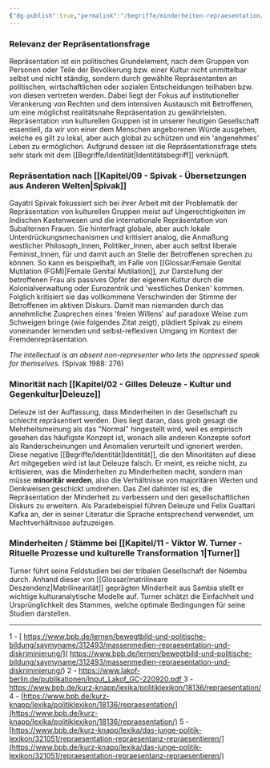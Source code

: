 ```yaml
---
{"dg-publish":true,"permalink":"/begriffe/minderheiten-repraesentation/","noteIcon":true}
---
```

 

### Relevanz der Repräsentationsfrage
Repräsentation ist ein politisches Grundelement, nach dem Gruppen von Personen oder Teile der Bevölkerung bzw. einer Kultur nicht unmittelbar selbst und nicht ständig, sondern durch gewählte Repräsentanten an politischen, wirtschaftlichen oder sozialen Entscheidungen teilhaben bzw. von diesen vertreten werden.
Dabei liegt der Fokus auf institutioneller Verankerung von Rechten und dem intensiven Austausch mit Betroffenen, um eine möglichst realitätsnahe Repräsentation zu gewährleisten.
Repräsentation von kulturellen Gruppen ist in unserer heutigen Gesellschaft essentiell, da wir von einer dem Menschen angeborenen Würde ausgehen, welche es gilt zu lokal, aber auch global zu schützen und ein 'angenehmes' Leben zu ermöglichen.
Aufgrund dessen ist die Repräsentationsfrage stets sehr stark mit dem [[Begriffe/Identität\|Identitätsbegriff]] verknüpft.


### Repräsentation nach [[Kapitel/09 - Spivak - Übersetzungen aus Anderen Welten\|Spivak]] 
Gayatri Spivak fokussiert sich bei ihrer Arbeit mit der Problematik der Repräsentation von kulturellen Gruppen meist auf Ungerechtigkeiten im Indischen Kastenwesen und die internationale Repräsentation von Subalternen Frauen.
Sie hinterfragt globale, aber auch lokale Unterdrückungsmechanismen und kritisiert analog, die Anmaßung westlicher Philosoph_Innen, Politiker_Innen, aber auch selbst liberale Feminist_Innen, für und damit auch an Stelle der Betroffenen sprechen zu können. So kann es beispielhaft, im Falle von [[Glossar/Female Genital Mutilation (FGM)\|Female Genital Mutilation]], zur Darstellung der betroffenen Frau als passives Opfer der eigenen Kultur durch die Kolonialverwaltung oder Eurozentrik und 'westliches Denken' kommen. Folglich kritisiert sie das vollkommene Verschwinden der Stimme der Betroffenen im aktiven Diskurs. 
Damit man niemanden durch das annehmliche Zusprechen eines 'freien Willens' auf paradoxe Weise zum Schweigen bringe (wie folgendes Zitat zeigt), plädiert Spivak zu einem voneinander lernenden und selbst-reflexiven Umgang im Kontext der Fremdenrepräsentation.

*The intellectual is an absent non-representer who lets the oppressed speak for themselves.* (Spivak 1988: 276)


### Minorität nach [[Kapitel/02 - Gilles Deleuze - Kultur und Gegenkultur\|Deleuze]] 
Deleuze ist der Auffassung, dass Minderheiten in der Gesellschaft zu schlecht repräsentiert werden. Dies liegt daran, dass grob gesagt die Mehrheitsmeinung als das "Normal" hingestellt wird, weil es empirisch gesehen das häufigste Konzept ist, wonach alle anderen Konzepte sofort als Randerscheinungen und Anomalien verurteilt und ignoriert werden. Diese negative [[Begriffe/Identität\|Identität]], die den Minoritäten auf diese Art mitgegeben wird ist laut Deleuze falsch. Er meint, es reiche nicht, zu kritisieren, was die Minderheiten zu Minderheiten macht, sondern man müsse **minoritär werden**, also die Verhältnisse von majoritären Werten und Denkweisen geschickt umdrehen. Das Ziel dahinter ist es, die Repräsentation der Minderheit zu verbessern und den gesellschaftlichen Diskurs zu erweitern. Als Paradebeispiel führen Deleuze und Felix Guattari Kafka an, der in seiner Literatur die Sprache entsprechend verwendet, um Machtverhältnisse aufzuzeigen.


### Minderheiten / Stämme bei [[Kapitel/11 - Viktor W. Turner - Rituelle Prozesse und kulturelle Transformation 1\|Turner]]
Turner führt seine Feldstudien bei der tribalen Gesellschaft der Ndembu durch. Anhand dieser von [[Glossar/matrilineare Deszendenz\|Matrilinearität]] geprägten Minderheit aus Sambia stellt er wichtige kulturanalytische Modelle auf. Turner schätzt die Einfachheit und Ursprünglichkeit des Stammes, welche optimale Bedingungen für seine Studien darstellen.


----
1 - [ https://www.bpb.de/lernen/bewegtbild-und-politische-bildung/saymyname/312493/massenmedien-repraesentation-und-diskriminierung/]( https://www.bpb.de/lernen/bewegtbild-und-politische-bildung/saymyname/312493/massenmedien-repraesentation-und-diskriminierung/)
2 - [ https://www.lakof-berlin.de/publikationen/Input_Lakof_GC-220920.pdf ]( https://www.lakof-berlin.de/publikationen/Input_Lakof_GC-220920.pdf )
3 - [ https://www.bpb.de/kurz-knapp/lexika/politiklexikon/18136/repraesentation/ ]( https://www.bpb.de/kurz-knapp/lexika/politiklexikon/18136/repraesentation/ )
4 - [https://www.bpb.de/kurz-knapp/lexika/politiklexikon/18136/repraesentation/](https://www.bpb.de/kurz-knapp/lexika/politiklexikon/18136/repraesentation/)
5 - [https://www.bpb.de/kurz-knapp/lexika/das-junge-politik-lexikon/321051/repraesentation-repraesentanz-repraesentieren/](https://www.bpb.de/kurz-knapp/lexika/das-junge-politik-lexikon/321051/repraesentation-repraesentanz-repraesentieren/)
